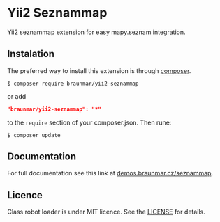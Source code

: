 Yii2 Seznammap
==============================

Yii2 seznammap extension for easy mapy.seznam integration.

Instalation
-----------
The preferred way to install this extension is through [composer](http://getcomposer.org/download/).


```
$ composer require braunmar/yii2-seznammap
```

or add

```json
"braunmar/yii2-seznammap": "*"
```

to the `require` section of your composer.json. Then rune:

```
$ composer update
```


Documentation
-------------

For full documentation see this link at [demos.braunmar.cz/seznammap](http://demos.braunmar.cz/seznammap).

Licence
-------

Class robot loader is under MIT licence. See the [LICENSE](https://github.com/braunmar/yii2-seznammap/blob/master/LICENSE) for details.